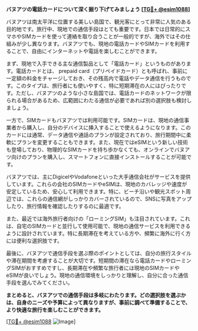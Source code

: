 **バヌアツの電話カードについて深く掘り下げてみましょう [[TG💪+ @esim1088](https://t.me/s/esim1088)]**

バヌアツは南太平洋に位置する美しい島国で、観光客にとって非常に人気のある目的地です。旅行中、現地での通信手段はとても重要です。日本では日常的にスマホやSIMカードを使って連絡を取り合うことが一般的ですが、海外ではその仕組みが少し異なります。バヌアツでも、現地の電話カードやSIMカードを利用することで、自由にインターネットや電話を楽しむことができます。

まず、現地で入手できる主な通信製品として「電話カード」というものがあります。電話カードとは、 prepaid card（プリペイドカード）とも呼ばれ、事前に一定額の料金をチャージしておき、その残高内で電話やデータ通信を行うものです。このタイプは、旅行者にも使いやすく、特に短期滞在の人にはぴったりです。ただし、バヌアツのような小さな島国では、電話カードのネットワークが限られる場合があるため、広範囲にわたる通信が必要であれば別の選択肢も検討しましょう。

一方で、SIMカードもバヌアツでは利用可能です。SIMカードは、現地の通信事業者から購入し、自分のデバイスに挿入することで使えるようになります。このカードには通常、データ通信や通話のプランが設定されており、旅行期間中に柔軟にプランを変更することもできます。また、現在ではeSIMという新しい技術も登場しており、物理的なSIMカードを持ち歩かなくても、オンラインでバヌアツ向けのプランを購入し、スマートフォンに直接インストールすることが可能です。

バヌアツでは、主にDigicelやVodafoneといった大手通信会社がサービスを提供しています。これらの会社のSIMカードやeSIMは、現地のカバレッジや速度が安定しているため、安心して利用できます。特に、ビーチ沿いや観光スポット周辺では、これらの通信網がしっかりカバーされているので、SNSに写真をアップしたり、旅行情報を確認したりするのに最適です。

また、最近では海外旅行者向けの「ローミングSIM」も注目されています。これは、自宅のSIMカードと並行して使用可能で、現地の通信サービスを利用できるように設計されています。特に長期滞在を考えている方や、頻繁に海外に行く方には便利な選択肢です。

最後に、バヌアツで通信手段を選ぶ際のポイントとしては、自分の旅行スタイルや滞在期間を考慮することが大切です。短期間の滞在なら電話カードやローミングSIMがおすすめですし、長期滞在や頻繁な旅行者には現地のSIMカードやeSIMが良いでしょう。現地の通信環境をしっかりと理解し、自分に合った通信手段を選んでみてください。

**まとめると、バヌアツでの通信手段は多岐にわたります。どの選択肢を選ぶかは、自身のニーズや予算によって異なりますが、事前に調べて準備することで、より快適な旅行を楽しむことができます。**

[[TG💪+ @esim1088](https://t.me/s/esim1088) ![Image](https://i.postimg.cc/Y0z9fWf4/image.png)]
